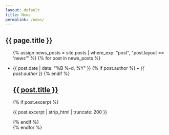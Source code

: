 ```yaml
---
layout: default
title: News
permalink: /news/
---
```

<section class="news-listing">
  <h1>{{ page.title }}</h1>

  <ul class="news-list">
    {% assign news_posts = site.posts | where_exp: "post", "post.layout == 'news'" %}
    {% for post in news_posts %}
      <li class="news-item">
        <p class="news-meta">
          <time datetime="{{ post.date | date_to_xmlschema }}">
            {{ post.date | date: "%B %-d, %Y" }}
          </time>
          {% if post.author %}
            • <em>{{ post.author }}</em>
          {% endif %}
        </p>
        <h2><a href="{{ post.url | relative_url }}">{{ post.title }}</a></h2>
        {% if post.excerpt %}
          <p>{{ post.excerpt | strip_html | truncate: 200 }}</p>
        {% endif %}
      </li>
    {% endfor %}
  </ul>
</section>
